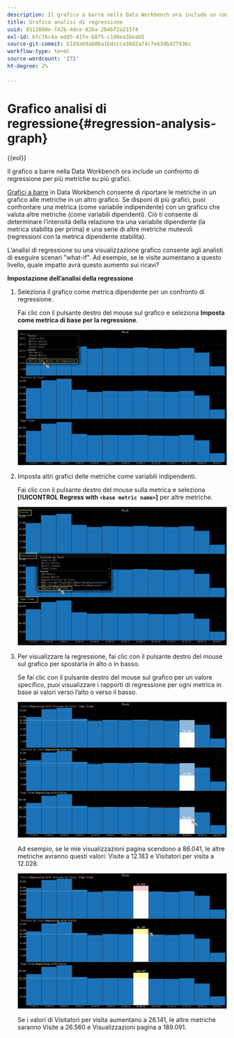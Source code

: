 ```yaml
---
description: Il grafico a barre nella Data Workbench ora include un confronto di regressione per più metriche su più grafici.
title: Grafico analisi di regressione
uuid: 8512890e-f42b-4dce-826a-2b4bf2a215f4
exl-id: bfc76c4a-edd5-41fe-b875-c199ea3beab5
source-git-commit: b1dda69a606a16dccca30d2a74c7e63dbd27936c
workflow-type: tm+mt
source-wordcount: '272'
ht-degree: 2%

---
```


# Grafico analisi di regressione{#regression-analysis-graph}

{{eol}}

Il grafico a barre nella Data Workbench ora include un confronto di regressione per più metriche su più grafici.

[Grafici a barre](https://experienceleague.adobe.com/docs/data-workbench/using/client/analysis-visualizations/graphs/c-graphs.html) in Data Workbench consente di riportare le metriche in un grafico alle metriche in un altro grafico. Se disponi di più grafici, puoi confrontare una metrica (come variabile indipendente) con un grafico che valuta altre metriche (come variabili dipendenti). Ciò ti consente di determinare l’intensità della relazione tra una variabile dipendente (la metrica stabilita per prima) e una serie di altre metriche mutevoli (regressioni con la metrica dipendente stabilita).

L’analisi di regressione su una visualizzazione grafico consente agli analisti di eseguire scenari &quot;what-if&quot;. Ad esempio, se le visite aumentano a questo livello, quale impatto avrà questo aumento sui ricavi?

**Impostazione dell’analisi della regressione**

1. Seleziona il grafico come metrica dipendente per un confronto di regressione.

   Fai clic con il pulsante destro del mouse sul grafico e seleziona **Imposta come metrica di base per la regressione**.

   ![](assets/c_graph_regression_1.png)

1. Imposta altri grafici delle metriche come variabili indipendenti.

   Fai clic con il pulsante destro del mouse sulla metrica e seleziona **[!UICONTROL Regress with `<base metric name>`]** per altre metriche.

   ![](assets/c_graph_regression.png)

1. Per visualizzare la regressione, fai clic con il pulsante destro del mouse sul grafico per spostarla in alto o in basso.

   Se fai clic con il pulsante destro del mouse sul grafico per un valore specifico, puoi visualizzare i rapporti di regressione per ogni metrica in base ai valori verso l’alto o verso il basso.

   ![](assets/c_graph_regression_2.png)

   Ad esempio, se le mie visualizzazioni pagina scendono a 86.041, le altre metriche avranno questi valori: Visite a 12.183 e Visitatori per visita a 12.028.

   ![](assets/c_graph_regression_3.png)

   Se i valori di Visitatori per visita aumentano a 26.141, le altre metriche saranno Visite a 26.560 e Visualizzazioni pagina a 189.091.
